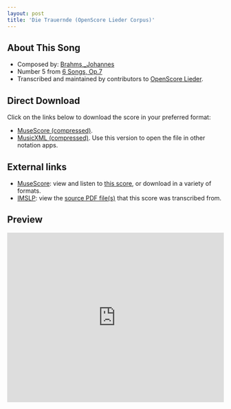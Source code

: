 ```yaml
---
layout: post
title: 'Die Trauernde (OpenScore Lieder Corpus)'
---
```


## About This Song

- Composed by: [Brahms,_Johannes](https://fourscoreandmore.org/openscore/lieder/Brahms,_Johannes)
- Number 5 from [6 Songs, Op.7](https://fourscoreandmore.org/openscore/lieder/Brahms,_Johannes/6_Songs,_Op.7)
- Transcribed and maintained by contributors to [OpenScore Lieder].

[OpenScore Lieder]: https://musescore.com/openscore-lieder-corpus

## Direct Download

Click on the links below to download the score in your preferred format:
- [MuseScore (compressed)](https://github.com/openscore/lieder/blob/main/scores/Brahms,_Johannes/6_Songs,_Op.7/5_Die_Trauernde/lc5098625.mscz?raw=true).
- [MusicXML (compressed)](https://github.com/openscore/lieder/blob/main/scores/Brahms,_Johannes/6_Songs,_Op.7/5_Die_Trauernde/lc5098625.mxl?raw=true). Use this version to open the file in other notation apps.

## External links

- [MuseScore]: view and listen to [this score][MuseScore], or download in a variety of formats.
- [IMSLP]: view the [source PDF file(s)][IMSLP] that this score was transcribed from.

[MuseScore]: https://musescore.com/score/5098625
[IMSLP]: https://imslp.org/wiki/Special:ReverseLookup/97691

## Preview

<iframe width="100%" height="394" src="https://musescore.com/openscore-lieder-corpus/scores/5098625/embed" frameborder="0" allowfullscreen allow="autoplay; fullscreen"></iframe>

